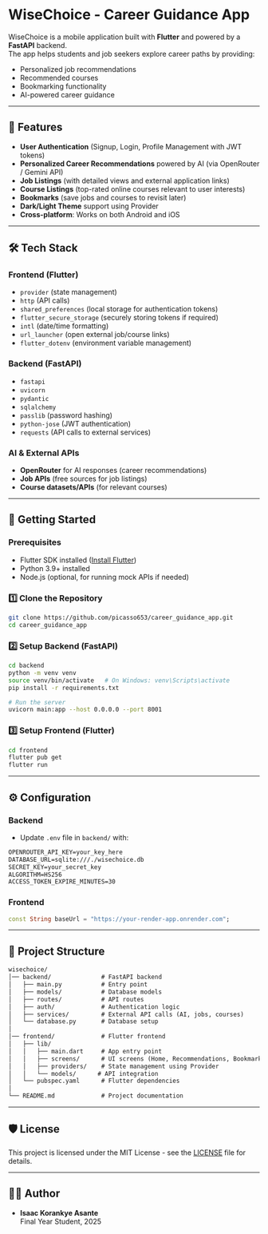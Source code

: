 # WiseChoice - Career Guidance App

WiseChoice is a mobile application built with **Flutter** and powered by a **FastAPI** backend.  
The app helps students and job seekers explore career paths by providing:

- Personalized job recommendations
- Recommended courses
- Bookmarking functionality
- AI-powered career guidance

---

## 📱 Features

- **User Authentication** (Signup, Login, Profile Management with JWT tokens)
- **Personalized Career Recommendations** powered by AI (via OpenRouter / Gemini API)
- **Job Listings** (with detailed views and external application links)
- **Course Listings** (top-rated online courses relevant to user interests)
- **Bookmarks** (save jobs and courses to revisit later)
- **Dark/Light Theme** support using Provider
- **Cross-platform**: Works on both Android and iOS

---

## 🛠️ Tech Stack

### Frontend (Flutter)

- `provider` (state management)
- `http` (API calls)
- `shared_preferences` (local storage for authentication tokens)
- `flutter_secure_storage` (securely storing tokens if required)
- `intl` (date/time formatting)
- `url_launcher` (open external job/course links)
- `flutter_dotenv` (environment variable management)

### Backend (FastAPI)

- `fastapi`
- `uvicorn`
- `pydantic`
- `sqlalchemy`
- `passlib` (password hashing)
- `python-jose` (JWT authentication)
- `requests` (API calls to external services)

### AI & External APIs

- **OpenRouter** for AI responses (career recommendations)
- **Job APIs** (free sources for job listings)
- **Course datasets/APIs** (for relevant courses)

---

## 🚀 Getting Started

### Prerequisites

- Flutter SDK installed ([Install Flutter](https://docs.flutter.dev/get-started/install))
- Python 3.9+ installed
- Node.js (optional, for running mock APIs if needed)

### 1️⃣ Clone the Repository

```bash
git clone https://github.com/picasso653/career_guidance_app.git
cd career_guidance_app
```

### 2️⃣ Setup Backend (FastAPI)

```bash
cd backend
python -m venv venv
source venv/bin/activate   # On Windows: venv\Scripts\activate
pip install -r requirements.txt

# Run the server
uvicorn main:app --host 0.0.0.0 --port 8001
```

### 3️⃣ Setup Frontend (Flutter)

```bash
cd frontend
flutter pub get
flutter run
```

---

## ⚙️ Configuration

### Backend

- Update `.env` file in `backend/` with:

```txt
OPENROUTER_API_KEY=your_key_here
DATABASE_URL=sqlite:///./wisechoice.db
SECRET_KEY=your_secret_key
ALGORITHM=HS256
ACCESS_TOKEN_EXPIRE_MINUTES=30
```

### Frontend

```dart
const String baseUrl = "https://your-render-app.onrender.com";
```

---

## 📂 Project Structure

```txt
wisechoice/
│── backend/              # FastAPI backend
│   ├── main.py           # Entry point
│   ├── models/           # Database models
│   ├── routes/           # API routes
│   ├── auth/             # Authentication logic
│   ├── services/         # External API calls (AI, jobs, courses)
│   └── database.py       # Database setup
│
│── frontend/             # Flutter frontend
│   ├── lib/
│   │   ├── main.dart     # App entry point
│   │   ├── screens/      # UI screens (Home, Recommendations, Bookmarks)
│   │   ├── providers/    # State management using Provider
│   │   └── models/      # API integration
│   └── pubspec.yaml      # Flutter dependencies
│
└── README.md             # Project documentation
```

---

## 🛡️ License

This project is licensed under the MIT License - see the [LICENSE](LICENSE) file for details.

---

## 👨‍💻 Author

- **Isaac Korankye Asante**  
Final Year Student, 2025  
